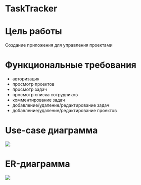 # TaskTracker


# Цель работы 

Создание приложения для управления проектами

# Функциональные требования

- авторизация
- просмотр проектов
- просмотр задач
- просмотр списка сотрудников
- комментирование задач
- добавление/удаление/редактирование задач
- добавление/удаление/редактирование проектов

# Use-case диаграмма

![](https://sun9-8.userapi.com/impg/XEJ5zCI0mPthZiDu39wyNkLnAYmZo86E72o3ww/zJKjNJuOz9c.jpg?size=646x666&quality=96&sign=003ea2d1b5883256dc3676b47ee3e628&type=album)

# ER-диаграмма

![](https://sun9-5.userapi.com/impg/oHgr5ub1PMUwPLWHW_bWvcGjzZxiVcrEdm-IBA/llwqKBY0LQ8.jpg?size=874x510&quality=96&sign=c466f8112f89b44f0a4739c9efdc8f61&type=album)
